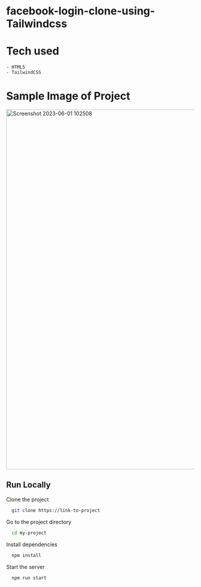 # facebook-login-clone-using-Tailwindcss




# Tech used 
```
- HTML5
- TailwindCSS
```

# Sample Image of Project




<img width="960" alt="Screenshot 2023-06-01 102508" src="https://github.com/Ajitkumar-25/facebook-login-clone-using-Tailwindcss/assets/98700726/6f4d5f72-7877-4eca-81e0-adbe45bcdfba">

## Run Locally
Clone the project

```bash
  git clone https://link-to-project
```

Go to the project directory

```bash
  cd my-project
```

Install dependencies

```bash
  npm install
```

Start the server

```bash
  npm run start
```
